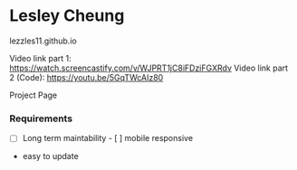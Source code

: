 # Lesley Cheung

lezzles11.github.io

Video link part 1: https://watch.screencastify.com/v/WJPRT1jC8iFDziFGXRdv
Video link part 2 (Code): https://youtu.be/5GqTWcAIz80


Project Page

### Requirements

-[ ] Long term maintability - [ ] mobile responsive

- easy to update
